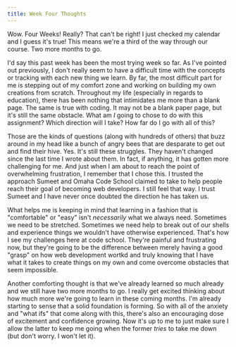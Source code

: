 ```yaml
---
title: Week Four Thoughts
---
```


Wow. Four Weeks! Really? That can't be right! I just checked my calendar and I guess it's true! This means we're a third of the way through our course. Two more months to go. 

I'd say this past week has been the most trying week so far. As I've pointed out previously, I don't really seem to have a difficult time with the concepts or tracking with each new thing we learn. By far, the most difficult part for me is stepping out of my comfort zone and working on building my own creations from scratch. Throughout my life (especially in regards to education), there has been nothing that intimidates me more than a blank page. The same is true with coding. It may not be a blank paper page, but it's still the same obstacle. What am *I* going to chose to do with this assignment? Which direction will I take? How far do I go with all of this?

Those are the kinds of questions (along with hundreds of others) that buzz around in my head like a bunch of angry bees that are desparate to get out and find their hive. Yes. It's still these struggles. They haven't changed since the last time I wrote about them. In fact, if anything, it has gotten more challenging for me. And just when I am about to reach the point of overwhelming frustration, I remember that I chose this. I trusted the approach Sumeet and Omaha Code School claimed to take to help people reach their goal of becoming web developers. I still feel that way. I trust Sumeet and I have never once doubted the direction he has taken us. 

What helps me is keeping in mind that learning in a fashion that is "comfortable" or "easy" isn't *necessarily* what we always need. Sometimes we need to be stretched. Sometimes we need help to break out of our shells and experience things we wouldn't have otherwise experienced. That's how I see my challenges here at code school. They're painful and frustrating now, but they're going to be the difference between merely having a good "grasp" on how web development wortkd and truly knowing that I have what it takes to create things on my own and come overcome obstacles that seem impossible. 

Another comforting thought is that we've already learned so much already and we still have two more months to go. I really get excited thinking about how much more we're going to learn in these coming months. I'm already starting to sense that a solid foundation is forming. So with all of the anxiety and "what ifs" that come along with this, there's also an encouraging dose of excitement and confidence growing. Now it's up to me to just make sure I allow the latter to keep me going when the former *tries* to take me down (but don't worry. I won't let it).